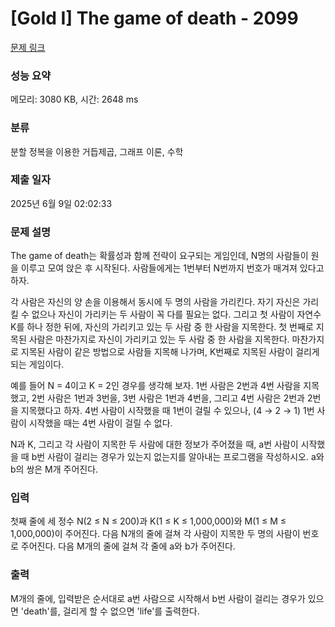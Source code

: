 # [Gold I] The game of death - 2099 

[문제 링크](https://www.acmicpc.net/problem/2099) 

### 성능 요약

메모리: 3080 KB, 시간: 2648 ms

### 분류

분할 정복을 이용한 거듭제곱, 그래프 이론, 수학

### 제출 일자

2025년 6월 9일 02:02:33

### 문제 설명

<p>The game of death는 확률성과 함께 전략이 요구되는 게임인데, N명의 사람들이 원을 이루고 모여 앉은 후 시작된다. 사람들에게는 1번부터 N번까지 번호가 매겨져 있다고 하자.</p>

<p>각 사람은 자신의 양 손을 이용해서 동시에 두 명의 사람을 가리킨다. 자기 자신은 가리킬 수 없으나 자신이 가리키는 두 사람이 꼭 다를 필요는 없다. 그리고 첫 사람이 자연수 K를 하나 정한 뒤에, 자신의 가리키고 있는 두 사람 중 한 사람을 지목한다. 첫 번째로 지목된 사람은 마찬가지로 자신이 가리키고 있는 두 사람 중 한 사람을 지목한다. 마찬가지로 지목된 사람이 같은 방법으로 사람들 지목해 나가며, K번째로 지목된 사람이 걸리게 되는 게임이다.</p>

<p>예를 들어 N = 4이고 K = 2인 경우를 생각해 보자. 1번 사람은 2번과 4번 사람을 지목했고, 2번 사람은 1번과 3번을, 3번 사람은 1번과 4번을, 그리고 4번 사람은 2번과 2번을 지목했다고 하자. 4번 사람이 시작했을 때 1번이 걸릴 수 있으나, (4 → 2 → 1) 1번 사람이 시작했을 때는 4번 사람이 걸릴 수 없다.</p>

<p>N과 K, 그리고 각 사람이 지목한 두 사람에 대한 정보가 주어졌을 때, a번 사람이 시작했을 때 b번 사람이 걸리는 경우가 있는지 없는지를 알아내는 프로그램을 작성하시오. a와 b의 쌍은 M개 주어진다.</p>

### 입력 

 <p>첫째 줄에 세 정수 N(2 ≤ N ≤ 200)과 K(1 ≤ K ≤ 1,000,000)와 M(1 ≤ M ≤ 1,000,000)이 주어진다. 다음 N개의 줄에 걸쳐 각 사람이 지목한 두 명의 사람이 번호로 주어진다. 다음 M개의 줄에 걸쳐 각 줄에 a와 b가 주어진다.</p>

### 출력 

 <p>M개의 줄에, 입력받은 순서대로 a번 사람으로 시작해서 b번 사람이 걸리는 경우가 있으면 'death'를, 걸리게 할 수 없으면 'life'를 출력한다.</p>

